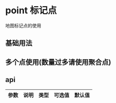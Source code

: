 # point 标记点

地图标记点的使用

## 基础用法

<demo src="./src/base.vue" title="基础用法" ></demo>

## 多个点使用(数量过多请使用聚合点)

<demo src="./src/points.vue" title="多个点使用" ></demo>

## api

| 参数 | 说明 | 类型 | 可选值 | 默认值 |
| ---- | ---- | ---- | ------ | ------ |
